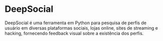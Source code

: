 # DeepSocial
DeepSocial é uma ferramenta em Python para pesquisa de perfis de usuário em diversas plataformas sociais, lojas online, sites de streaming e hacking, fornecendo feedback visual sobre a existência dos perfis.
